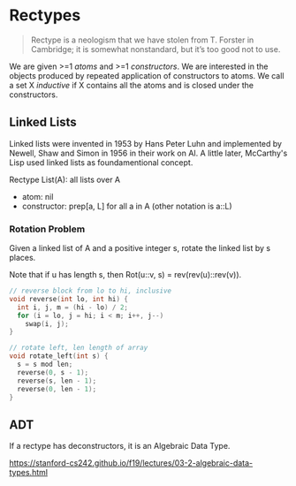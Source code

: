 # Rectypes

> Rectype is a neologism that we have stolen from T. Forster in Cambridge; it is somewhat nonstandard, but it’s too good not to use.

We are given >=1 *atoms* and >=1 *constructors*. We are interested in the objects produced by repeated application of constructors to atoms.
We call a set X *inductive* if X contains all the atoms and is closed under the constructors.

## Linked Lists

Linked lists were invented in 1953 by Hans Peter Luhn and implemented by Newell, Shaw and Simon in 1956 in their work on AI.
A little later, McCarthy's Lisp used linked lists as foundamentional concept.

Rectype List(A): all lists over A

- atom: nil
- constructor: prep[a, L] for all a in A (other notation is a::L)

### Rotation Problem

Given a linked list of A and a positive integer s, rotate the linked list by s places.

Note that if u has length s, then Rot(u::v, s) = rev(rev(u)::rev(v)).

```c
// reverse block from lo to hi, inclusive
void reverse(int lo, int hi) {
  int i, j, m = (hi - lo) / 2;
  for (i = lo, j = hi; i < m; i++, j--)
    swap(i, j);
}

// rotate left, len length of array
void rotate_left(int s) {
  s = s mod len;
  reverse(0, s - 1);
  reverse(s, len - 1);
  reverse(0, len - 1);
}
```

## ADT

If a rectype has deconstructors, it is an Algebraic Data Type.

https://stanford-cs242.github.io/f19/lectures/03-2-algebraic-data-types.html
